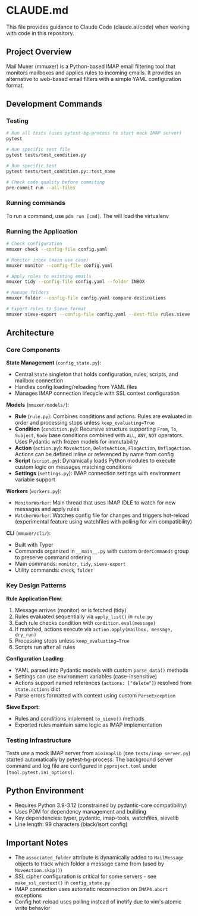 # CLAUDE.md

This file provides guidance to Claude Code (claude.ai/code) when working with code in this repository.

## Project Overview

Mail Muxer (mmuxer) is a Python-based IMAP email filtering tool that monitors mailboxes and applies rules to incoming emails. It provides an alternative to web-based email filters with a simple YAML configuration format.

## Development Commands

### Testing
```bash
# Run all tests (uses pytest-bg-process to start mock IMAP server)
pytest

# Run specific test file
pytest tests/test_condition.py

# Run specific test
pytest tests/test_condition.py::test_name
```

```bash
# Check code quality before commiting
pre-commit run --all-files
```

### Running commands

To run a command, use `pdm run [cmd]`. The will load the virtualenv


### Running the Application
```bash
# Check configuration
mmuxer check --config-file config.yaml

# Monitor inbox (main use case)
mmuxer monitor --config-file config.yaml

# Apply rules to existing emails
mmuxer tidy --config-file config.yaml --folder INBOX

# Manage folders
mmuxer folder --config-file config.yaml compare-destinations

# Export rules to Sieve format
mmuxer sieve-export --config-file config.yaml --dest-file rules.sieve
```

## Architecture

### Core Components

**State Management** (`config_state.py`):
- Central `State` singleton that holds configuration, rules, scripts, and mailbox connection
- Handles config loading/reloading from YAML files
- Manages IMAP connection lifecycle with SSL context configuration

**Models** (`mmuxer/models/`):
- **Rule** (`rule.py`): Combines conditions and actions. Rules are evaluated in order and processing stops unless `keep_evaluating=True`
- **Condition** (`condition.py`): Recursive structure supporting `From`, `To`, `Subject`, `Body` base conditions combined with `ALL`, `ANY`, `NOT` operators. Uses Pydantic with frozen models for immutability
- **Action** (`action.py`): `MoveAction`, `DeleteAction`, `FlagAction`, `UnflagAction`. Actions can be defined inline or referenced by name from config
- **Script** (`script.py`): Dynamically loads Python modules to execute custom logic on messages matching conditions
- **Settings** (`settings.py`): IMAP connection settings with environment variable support

**Workers** (`workers.py`):
- `MonitorWorker`: Main thread that uses IMAP IDLE to watch for new messages and apply rules
- `WatcherWorker`: Watches config file for changes and triggers hot-reload (experimental feature using watchfiles with polling for vim compatibility)

**CLI** (`mmuxer/cli/`):
- Built with Typer
- Commands organized in `__main__.py` with custom `OrderCommands` group to preserve command ordering
- Main commands: `monitor`, `tidy`, `sieve-export`
- Utility commands: `check`, `folder`

### Key Design Patterns

**Rule Application Flow**:
1. Message arrives (monitor) or is fetched (tidy)
2. Rules evaluated sequentially via `apply_list()` in `rule.py`
3. Each rule checks condition with `condition.eval(message)`
4. If matched, actions execute via `action.apply(mailbox, message, dry_run)`
5. Processing stops unless `keep_evaluating=True`
6. Scripts run after all rules

**Configuration Loading**:
- YAML parsed into Pydantic models with custom `parse_data()` methods
- Settings can use environment variables (case-insensitive)
- Actions support named references (`actions: ["delete"]`) resolved from `state.actions` dict
- Parse errors formatted with context using custom `ParseException`

**Sieve Export**:
- Rules and conditions implement `to_sieve()` methods
- Exported rules maintain same logic as IMAP implementation

### Testing Infrastructure

Tests use a mock IMAP server from `aioimaplib` (see `tests/imap_server.py`) started automatically by pytest-bg-process. The background server command and log file are configured in `pyproject.toml` under `[tool.pytest.ini_options]`.

## Python Environment

- Requires Python 3.9-3.12 (constrained by pydantic-core compatibility)
- Uses PDM for dependency management and building
- Key dependencies: typer, pydantic, imap-tools, watchfiles, sievelib
- Line length: 99 characters (black/isort config)

## Important Notes

- The `associated_folder` attribute is dynamically added to `MailMessage` objects to track which folder a message came from (used by `MoveAction.skip()`)
- SSL cipher configuration is critical for some servers - see `make_ssl_context()` in `config_state.py`
- IMAP connection uses automatic reconnection on `IMAP4.abort` exceptions
- Config hot-reload uses polling instead of inotify due to vim's atomic write behavior
